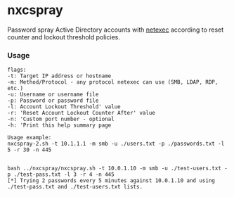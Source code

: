 # nxcspray
Password spray Active Directory accounts with [netexec](https://github.com/Pennyw0rth/NetExec) according to reset counter and lockout threshold policies. 
### Usage
```
flags:
-t: Target IP address or hostname
-m: Method/Protocol - any protocol netexec can use (SMB, LDAP, RDP, etc.)
-u: Username or username file
-p: Password or password file
-l: Account Lockout Threshold' value
-r: 'Reset Account Lockout Counter After' value
-n: 'Custom port number - optional
-h: 'Print this help summary page

Usage example:
nxcspray-2.sh -t 10.1.1.1 -m smb -u ./users.txt -p ./passwords.txt -l 5 -r 30 -n 445


bash ../nxcspray/nxcspray.sh -t 10.0.1.10 -m smb -u ./test-users.txt -p ./test-pass.txt -l 3 -r 4 -n 445 
[*] Trying 2 passwords every 5 minutes against 10.0.1.10 and using ./test-pass.txt and ./test-users.txt lists.
```
